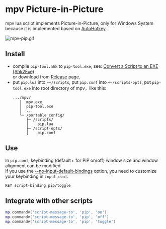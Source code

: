 # mpv Picture-in-Picture
mpv lua script implements Picture-in-Picture, only for Windows System because it is implemented based on [AutoHotkey](https://www.autohotkey.com/).

![mpv-pip.gif](https://github.com/verygoodlee/mpv-pip/blob/master/mpv-pip.gif)

## Install
- compile `pip-tool.ahk` to `pip-tool.exe`, see: [Convert a Script to an EXE (Ahk2Exe)](https://www.autohotkey.com/docs/v2/Scripts.htm#ahk2exe) ,\
  or download from [Release](https://github.com/verygoodlee/mpv-pip/releases) page.
- put `pip.lua` into `~~/scripts`, put `pip.conf` into `~~/scripts-opts`, put `pip-tool.exe` into root directory of mpv，like this: 
    ```
    .../mpv/
       │  mpv.exe 
       │  pip-tool.exe
       │  ...
       └─ /portable_config/
          ├─ /scripts/
          │    pip.lua
          ├─ /script-opts/
          │    pip.conf
    ```
## Use
In `pip.conf`, keybinding (default `c` for PiP on/off) window size and window alignment can be modified.\
If you use the [--no-input-default-bindings](https://mpv.io/manual/stable/#options-no-input-default-bindings) option, you need to customize your keybinding in `input.conf`.
```
KEY script-binding pip/toggle
```

## Integrate with other scripts
```lua
mp.commandv('script-message-to', 'pip', 'on')
mp.commandv('script-message-to', 'pip', 'off')
mp.commandv('script-message-to', 'pip', 'toggle')
```

